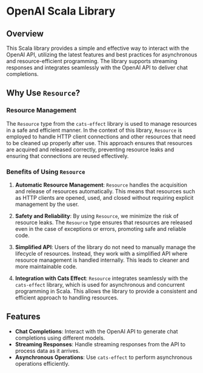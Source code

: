 # OpenAI Scala Library

## Overview

This Scala library provides a simple and effective way to interact with the OpenAI API, utilizing the latest features and best practices for asynchronous and resource-efficient programming. The library supports streaming responses and integrates seamlessly with the OpenAI API to deliver chat completions.

## Why Use `Resource`?

### Resource Management

The `Resource` type from the `cats-effect` library is used to manage resources in a safe and efficient manner. In the context of this library, `Resource` is employed to handle HTTP client connections and other resources that need to be cleaned up properly after use. This approach ensures that resources are acquired and released correctly, preventing resource leaks and ensuring that connections are reused effectively.

### Benefits of Using `Resource`

1. **Automatic Resource Management**: `Resource` handles the acquisition and release of resources automatically. This means that resources such as HTTP clients are opened, used, and closed without requiring explicit management by the user.

2. **Safety and Reliability**: By using `Resource`, we minimize the risk of resource leaks. The `Resource` type ensures that resources are released even in the case of exceptions or errors, promoting safe and reliable code.

3. **Simplified API**: Users of the library do not need to manually manage the lifecycle of resources. Instead, they work with a simplified API where resource management is handled internally. This leads to cleaner and more maintainable code.

4. **Integration with Cats Effect**: `Resource` integrates seamlessly with the `cats-effect` library, which is used for asynchronous and concurrent programming in Scala. This allows the library to provide a consistent and efficient approach to handling resources.

## Features

- **Chat Completions**: Interact with the OpenAI API to generate chat completions using different models.
- **Streaming Responses**: Handle streaming responses from the API to process data as it arrives.
- **Asynchronous Operations**: Use `cats-effect` to perform asynchronous operations efficiently.

